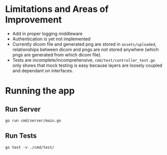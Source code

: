 # Limitations and Areas of Improvement

- Add in proper logging middleware
- Authentication is yet not implemented
- Currently dicom file and generated png are stored in `assets/uploaded`, relationships between dicom and pngs are not stored anywhere (which pngs are generated from which dicom file).
- Tests are incomplete/incomprehensive, `cmd/test/controller_test.go` only shows that mock testing is easy because layers are loosely coupled and dependant on interfaces.

# Running the app

## Run Server

`go run cmd/server/main.go`

## Run Tests

`go test -v ./cmd/test/`
